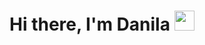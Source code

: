 
<h1>Hi there, I'm Danila
<img src="https://github.com/blackcater/blackcater/raw/main/images/Hi.gif" height="32"/></h1>
